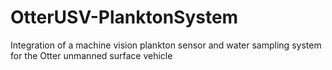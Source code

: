 # OtterUSV-PlanktonSystem
Integration of a machine vision plankton sensor and water sampling system for the Otter unmanned surface vehicle
